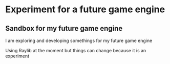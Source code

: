 # Experiment for a future game engine

## Sandbox for my future game engine

I am exploring and developing somethings for my future game engine

Using Raylib at the moment but things can change because it is an experiment


